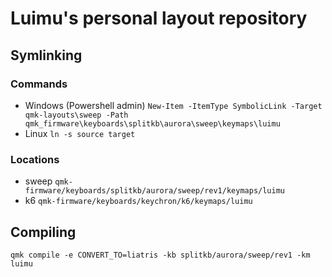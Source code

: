# Luimu's personal layout repository

## Symlinking
### Commands
- Windows (Powershell admin) `New-Item -ItemType SymbolicLink -Target qmk-layouts\sweep -Path qmk_firmware\keyboards\splitkb\aurora\sweep\keymaps\luimu`
- Linux `ln -s source target`

### Locations
- sweep `qmk-firmware/keyboards/splitkb/aurora/sweep/rev1/keymaps/luimu`
- k6 `qmk-firmware/keyboards/keychron/k6/keymaps/luimu`

## Compiling
`qmk compile -e CONVERT_TO=liatris -kb splitkb/aurora/sweep/rev1 -km luimu`